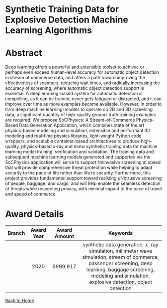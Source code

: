 
Synthetic Training Data for Explosive Detection Machine Learning Algorithms
===========================================================================

# Abstract


Deep learning offers a powerful and extensible toolset to achieve or perhaps even exceed human-level accuracy for automatic object detection in stream of commerce data, and offers a path toward improving the effectiveness of scanners, reducing wait times, and radically increasing the accuracy of screening, where automatic object detection support is essential. A deep learning-based system for automatic detection is compelling, as it can be trained, never gets fatigued or distracted, and it can improve over time as more examples become available. However, in order to train deep machine learning-models to operate on 2D and 3D screening data, a significant quantity of high-quality ground-truth training examples are required. We propose SoCPhysics: A Stream-of-Commerce Physics-Based Data Generation Application, which combines state of the art physics-based modeling and simulation, extensible and performant 3D modeling and real-time physics libraries, light-weight Python code wrappers, and scalable container-based architectures to produce high-quality, physics-based x-ray and mmw synthetic training data for machine learning model training, verification and validation. The training data and subsequent machine learning models generated and supported via the SoCPhysics application will serve to support Nninvasive screening at speed that will provide comprehensive threat protection while helping to adapt security to the pace of life rather than life to security. Furthermore, this project provides fundamental support toward realizing uNbtrusive screening of people, baggage, and cargo, and will help enable the seamless detection of threats while respecting privacy, with minimal impact to the pace of travel and speed of commerce.  

# Award Details

|Branch|Award Year|Award Amount|Keywords|
| :---: | :---: | :---: | :---: |
||2020|$999,917|synthetic data generation, x-ray simulation, millimeter wave simulation, stream of commerce, passenger screening, deep learning, baggage screening, modeling and simulation, explosive detection, object detection|
  
  


[Back to Home](https://github.com/chrischow/dod_sbir_awards#1797)